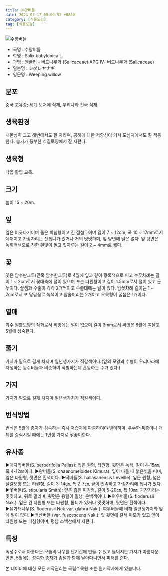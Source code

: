 ```yaml
---
title: 수양버들
date: 2024-05-17 03:09:52 +0800
category: [식물도감]
tag: [식물도감]
---
```




![수양버들](/fileUpload/plants/basic/Salicaceae/Salix/16795/1_th2.JPG)
- 국명 : 수양버들
- 학명 : Salix babylonica L.
- 과명 : 앵글러 - 버드나무과 (Salicaceae) APG Ⅳ- 버드나무과 (Salicaceae)
- 일본명 : シダレヤナギ
- 영문명 : Weeping willow


## 분포
중국 고유종; 세계 도처에 식재, 우리나라 전국 식재.
## 생육환경
내한성이 크고 해변에서도 잘 자라며, 공해에 대한 저항성이 커서 도심지에서도 잘 적응한다. 습기가 풍부한 식질토양에서 잘 자란다.
## 생육형
낙엽 활엽 교목.
## 크기
높이 15 ~ 20m. 
## 잎
잎은 어긋나기이며 좁은 피침형이고 긴 점첨두이며 길이 7 ~ 12cm, 폭 10 ~ 17mm로서 예저이고 가장자리는 잔톱니가 있거나 거의 밋밋하며, 잎 양면에 털은 없다. 잎 뒷면은 녹회백색으로 진한 흰빛이 돌고 잎자루는 길이 2 ~ 4mm로 짧다.
## 꽃
꽃은 암수딴그루(간혹 암수한그루)로 4월에 잎과 같이 황록색으로 피고 수꽃차례는 길이 1 ~ 2cm로서 꽃대축에 털이 있으며 포는 타원형이고 길이 1.5mm로서 털이 있고 둔두이다.  꿀샘과 수술이 각각 2개씩이고 수술대에는 털이 있다. 암꽃차례 길이는 1 ~ 2cm로서 포 달걀꼴로 녹색이고  암술머리는 2개이고 오목형이 꿀샘은 1개이다.
## 열매
과수 원뿔모양의 삭과로서 씨방에는 털이 없으며  길이 3mm로서 씨앗은 8월에 여물고 5월에 성숙한다.
## 줄기
가지가 밑으로 길게 처지며 일년생가지가 적갈색이다.(잎의 모양과 수형이 우리나라에 자생하는 능수버들과 비슷하여 식별하는데 혼동하는 수가 있다.)
## 가지
가지가 밑으로 길게 처지며 일년생가지가 적갈색이다.
## 번식방법
번식은 5월에 종자가 성숙하는 즉시 저습지에 파종하여야 발아하며, 우수한 품종이나 개체를 증식시킬 때에는 1년생 가지로 꺾꽂이한다.
## 유사종
▶매자잎버들(S. berberifolia Pallas): 잎은 원형, 타원형, 뒷면은 녹색, 길이 4-15㎜, 폭 4-12㎜이다. ▶왕버들(S. chaenomeloides Kimura): 잎이 나올 때 붉은빛을 띠며, 잎은 타원형, 뒷면은 흰색이다. ▶떡버들(S. hallasanensis Leveille): 잎은 원형, 넓은 달걀모양 또는 타원형, 길이 3-14㎝, 폭 2-7㎝, 끝이 뾰족하고 가장자리에 톱니가 있다. ▶꽃버들(S. stipularis Smith): 잎은 좁은 피침형, 길이 5-20㎝, 폭 10㎜, 가장자리는 밋밋하고, 뒤로 말리며, 뒷면은 융털이 밀생, 은백색이다. ▶여우버들(S. floderusii Nak.): 잎은 긴 타원형 또는 타원형, 톱니가 있거나 밋밋하며, 뒷면은 흰색이다.    ▶유가래나무(S. floderusii Nak.var. glabra Nak.):  여우버들에 비해 일년생가지와 잎에 털이 없다. ▶백산버들 (var. fuscescens Nak.): 잎 뒷면에 갈색 미모가 있고 잎이 타원형 또는 피침형이며, 평남 소백산에서 자란다.
## 특징
속성수로서 아름다운 모습의 나무를 단기간에 만들 수 있고 늘어지는 가지가 아름다운 반면, 5월에는 성숙한 종자가 솜털과 함께 날아다니면서 피해를 준다.






본 데이터에 대한 모든 저작권리는 국립수목원 또는 원저작자에게 있습니다.
